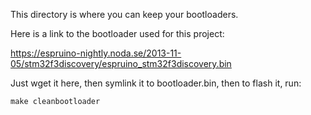 This directory is where you can keep your bootloaders.

Here is a link to the bootloader used for this project:

https://espruino-nightly.noda.se/2013-11-05/stm32f3discovery/espruino_stm32f3discovery.bin

Just wget it here, then symlink it to bootloader.bin, then to flash it, run:

    make cleanbootloader
